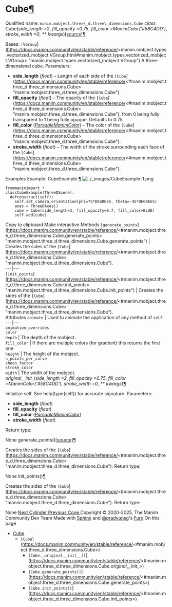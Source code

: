 # Cube[¶](https://docs.manim.community/en/stable/reference/<#cube> "Link to this heading")
Qualified name: `manim.mobject.three\_d.three\_dimensions.Cube`
_class_ Cube(_side_length =2_, _fill_opacity =0.75_, _fill_color =ManimColor('#58C4DD')_, _stroke_width =0_, _** kwargs_)[[source]](https://docs.manim.community/en/stable/reference/<../_modules/manim/mobject/three_d/three_dimensions.html#Cube>)[¶](https://docs.manim.community/en/stable/reference/<#manim.mobject.three_d.three_dimensions.Cube> "Link to this definition")
    
Bases: `[VGroup`](https://docs.manim.community/en/stable/reference/<manim.mobject.types.vectorized_mobject.VGroup.html#manim.mobject.types.vectorized_mobject.VGroup> "manim.mobject.types.vectorized_mobject.VGroup")
A three-dimensional cube.
Parameters:
    
  * **side_length** (_float_) – Length of each side of the `[Cube`](https://docs.manim.community/en/stable/reference/<#manim.mobject.three_d.three_dimensions.Cube> "manim.mobject.three_d.three_dimensions.Cube").
  * **fill_opacity** (_float_) – The opacity of the `[Cube`](https://docs.manim.community/en/stable/reference/<#manim.mobject.three_d.three_dimensions.Cube> "manim.mobject.three_d.three_dimensions.Cube"), from 0 being fully transparent to 1 being fully opaque. Defaults to 0.75.
  * **fill_color** ([_ParsableManimColor_](https://docs.manim.community/en/stable/reference/<manim.utils.color.core.html#manim.utils.color.core.ParsableManimColor> "manim.utils.color.core.ParsableManimColor")) – The color of the `[Cube`](https://docs.manim.community/en/stable/reference/<#manim.mobject.three_d.three_dimensions.Cube> "manim.mobject.three_d.three_dimensions.Cube").
  * **stroke_width** (_float_) – The width of the stroke surrounding each face of the `[Cube`](https://docs.manim.community/en/stable/reference/<#manim.mobject.three_d.three_dimensions.Cube> "manim.mobject.three_d.three_dimensions.Cube").


Examples
Example: CubeExample [¶](https://docs.manim.community/en/stable/reference/<#cubeexample>)
![../_images/CubeExample-1.png](https://docs.manim.community/en/stable/_images/CubeExample-1.png)
```
frommanimimport *
classCubeExample(ThreeDScene):
  defconstruct(self):
    self.set_camera_orientation(phi=75*DEGREES, theta=-45*DEGREES)
    axes = ThreeDAxes()
    cube = Cube(side_length=3, fill_opacity=0.7, fill_color=BLUE)
    self.add(cube)

```
Copy to clipboard
Make interactive
Methods
`[generate_points`](https://docs.manim.community/en/stable/reference/<#manim.mobject.three_d.three_dimensions.Cube.generate_points> "manim.mobject.three_d.three_dimensions.Cube.generate_points") | Creates the sides of the `[Cube`](https://docs.manim.community/en/stable/reference/<#manim.mobject.three_d.three_dimensions.Cube> "manim.mobject.three_d.three_dimensions.Cube").  
---|---  
`[init_points`](https://docs.manim.community/en/stable/reference/<#manim.mobject.three_d.three_dimensions.Cube.init_points> "manim.mobject.three_d.three_dimensions.Cube.init_points") | Creates the sides of the `[Cube`](https://docs.manim.community/en/stable/reference/<#manim.mobject.three_d.three_dimensions.Cube> "manim.mobject.three_d.three_dimensions.Cube").  
Attributes
`animate` | Used to animate the application of any method of `self`.  
---|---  
`animation_overrides`  
`color`  
`depth` | The depth of the mobject.  
`fill_color` | If there are multiple colors (for gradient) this returns the first one  
`height` | The height of the mobject.  
`n_points_per_curve`  
`sheen_factor`  
`stroke_color`  
`width` | The width of the mobject.  
_original__init__(_side_length =2_, _fill_opacity =0.75_, _fill_color =ManimColor('#58C4DD')_, _stroke_width =0_, _** kwargs_)[¶](https://docs.manim.community/en/stable/reference/<#manim.mobject.three_d.three_dimensions.Cube._original__init__> "Link to this definition")
    
Initialize self. See help(type(self)) for accurate signature.
Parameters:
    
  * **side_length** (_float_)
  * **fill_opacity** (_float_)
  * **fill_color** ([_ParsableManimColor_](https://docs.manim.community/en/stable/reference/<manim.utils.color.core.html#manim.utils.color.core.ParsableManimColor> "manim.utils.color.core.ParsableManimColor"))
  * **stroke_width** (_float_)


Return type:
    
None
generate_points()[[source]](https://docs.manim.community/en/stable/reference/<../_modules/manim/mobject/three_d/three_dimensions.html#Cube.generate_points>)[¶](https://docs.manim.community/en/stable/reference/<#manim.mobject.three_d.three_dimensions.Cube.generate_points> "Link to this definition")
    
Creates the sides of the `[Cube`](https://docs.manim.community/en/stable/reference/<#manim.mobject.three_d.three_dimensions.Cube> "manim.mobject.three_d.three_dimensions.Cube").
Return type:
    
None
init_points()[¶](https://docs.manim.community/en/stable/reference/<#manim.mobject.three_d.three_dimensions.Cube.init_points> "Link to this definition")
    
Creates the sides of the `[Cube`](https://docs.manim.community/en/stable/reference/<#manim.mobject.three_d.three_dimensions.Cube> "manim.mobject.three_d.three_dimensions.Cube").
Return type:
    
None
[ Next Cylinder ](https://docs.manim.community/en/stable/reference/<manim.mobject.three_d.three_dimensions.Cylinder.html>) [ Previous Cone ](https://docs.manim.community/en/stable/reference/<manim.mobject.three_d.three_dimensions.Cone.html>)
Copyright © 2020-2025, The Manim Community Dev Team 
Made with [Sphinx](https://docs.manim.community/en/stable/reference/<https:/www.sphinx-doc.org/>) and [@pradyunsg](https://docs.manim.community/en/stable/reference/<https:/pradyunsg.me>)'s [Furo](https://docs.manim.community/en/stable/reference/<https:/github.com/pradyunsg/furo>)
On this page 
  * [Cube](https://docs.manim.community/en/stable/reference/<#>)
    * `[Cube`](https://docs.manim.community/en/stable/reference/<#manim.mobject.three_d.three_dimensions.Cube>)
      * `[Cube._original__init__()`](https://docs.manim.community/en/stable/reference/<#manim.mobject.three_d.three_dimensions.Cube._original__init__>)
      * `[Cube.generate_points()`](https://docs.manim.community/en/stable/reference/<#manim.mobject.three_d.three_dimensions.Cube.generate_points>)
      * `[Cube.init_points()`](https://docs.manim.community/en/stable/reference/<#manim.mobject.three_d.three_dimensions.Cube.init_points>)


